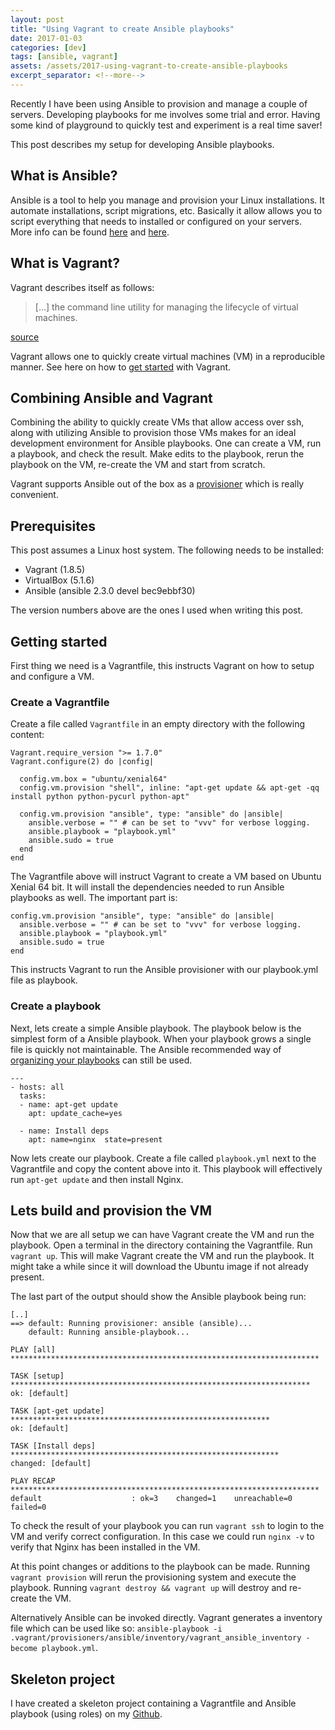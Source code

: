 ```yaml
---
layout: post
title: "Using Vagrant to create Ansible playbooks"
date: 2017-01-03
categories: [dev]
tags: [ansible, vagrant]
assets: /assets/2017-using-vagrant-to-create-ansible-playbooks
excerpt_separator: <!--more-->
---
```

Recently I have been using Ansible to provision and manage a couple of servers.
Developing playbooks for me involves some trial and error. Having some kind of
playground to quickly test and experiment is a real time saver!

This post describes my setup for developing Ansible playbooks.

<!--more-->

## What is Ansible?
Ansible is a tool to help you manage and provision your Linux installations. It
automate installations, script migrations, etc. Basically it allow allows you
to script everything that needs to installed or configured on your servers.
More info can be found [here][1] and [here][2].

## What is Vagrant?
Vagrant describes itself as follows:

> \[...\] the command line utility for managing the lifecycle of virtual machines.

[source][3]

Vagrant allows one to quickly create virtual machines (VM) in a reproducible
manner. See here on how to [get started][4] with Vagrant.

## Combining Ansible and Vagrant
Combining the ability to quickly create VMs that allow access over ssh,
along with utilizing Ansible to provision those VMs makes for an ideal
development environment for Ansible playbooks. One can create a VM, run a
playbook, and check the result. Make edits to the playbook, rerun the playbook
on the VM, re-create the VM and start from scratch.

Vagrant supports Ansible out of the box as a [provisioner][5] which is really
convenient.

## Prerequisites
This post assumes a Linux host system. The following needs to be installed:

* Vagrant (1.8.5)
* VirtualBox (5.1.6)
* Ansible (ansible 2.3.0 devel bec9ebbf30)

The version numbers above are the ones I used when writing this post.

## Getting started
First thing we need is a Vagrantfile, this instructs Vagrant on how to setup
and configure a VM.

### Create a Vagrantfile
Create a file called `Vagrantfile` in an empty directory with the following
content:

```
Vagrant.require_version ">= 1.7.0"
Vagrant.configure(2) do |config|

  config.vm.box = "ubuntu/xenial64"
  config.vm.provision "shell", inline: "apt-get update && apt-get -qq install python python-pycurl python-apt"

  config.vm.provision "ansible", type: "ansible" do |ansible|
    ansible.verbose = "" # can be set to "vvv" for verbose logging.
    ansible.playbook = "playbook.yml"
    ansible.sudo = true
  end
end
```

The Vagrantfile above will instruct Vagrant to create a VM based on Ubuntu
Xenial 64 bit. It will install the dependencies needed to run Ansible playbooks
as well. The important part is:

```
config.vm.provision "ansible", type: "ansible" do |ansible|
  ansible.verbose = "" # can be set to "vvv" for verbose logging.
  ansible.playbook = "playbook.yml"
  ansible.sudo = true
end
```
This instructs Vagrant to run the Ansible provisioner with our playbook.yml
file as playbook.

### Create a playbook
Next, lets create a simple Ansible playbook. The playbook below is the simplest
form of a Ansible playbook. When your playbook grows a single file is quickly not
maintainable. The Ansible recommended way of [organizing your playbooks][6] can
still be used.

```
---
- hosts: all
  tasks:
  - name: apt-get update
    apt: update_cache=yes

  - name: Install deps
    apt: name=nginx  state=present
```

Now lets create our playbook. Create a file called `playbook.yml` next to the
Vagrantfile and copy the content above into it. This playbook will effectively
run `apt-get update` and then install Nginx.

## Lets build and provision the VM
Now that we are all setup we can have Vagrant create the VM and run the
playbook. Open a terminal in the directory containing the Vagrantfile. Run
`vagrant up`. This will make Vagrant create the VM and run the playbook. It
might take a while since it will download the Ubuntu image if not already
present.

The last part of the output should show the Ansible playbook being run:

```
[..]
==> default: Running provisioner: ansible (ansible)...
    default: Running ansible-playbook...

PLAY [all] *********************************************************************

TASK [setup] *******************************************************************
ok: [default]

TASK [apt-get update] **********************************************************
ok: [default]

TASK [Install deps] ************************************************************
changed: [default]

PLAY RECAP *********************************************************************
default                    : ok=3    changed=1    unreachable=0    failed=0   

```

To check the result of your playbook you can run `vagrant ssh` to login to the
VM and verify correct configuration. In this case we could run `nginx -v` to
verify that Nginx has been installed in the VM.

At this point changes or additions to the playbook can be made. Running
`vagrant provision` will rerun the provisioning system and execute the
playbook. Running `vagrant destroy && vagrant up` will destroy and re-create
the VM.

Alternatively Ansible can be invoked directly. Vagrant generates a inventory
file which can be used like so: `ansible-playbook -i .vagrant/provisioners/ansible/inventory/vagrant_ansible_inventory -become playbook.yml`.

## Skeleton project
I have created a skeleton project containing a Vagrantfile and Ansible
playbook (using roles) on my [Github][7].


[1]: https://www.ansible.com/it-automation
[2]: http://docs.ansible.com/ansible/intro_getting_started.html
[3]: https://www.vagrantup.com/docs/
[4]: https://www.vagrantup.com/docs/getting-started/
[5]: https://www.vagrantup.com/docs/provisioning/ansible.html
[6]: http://docs.ansible.com/ansible/playbooks_best_practices.html#content-organization
[7]: https://github.com/apollux/ansible-vagrant-skeleton
